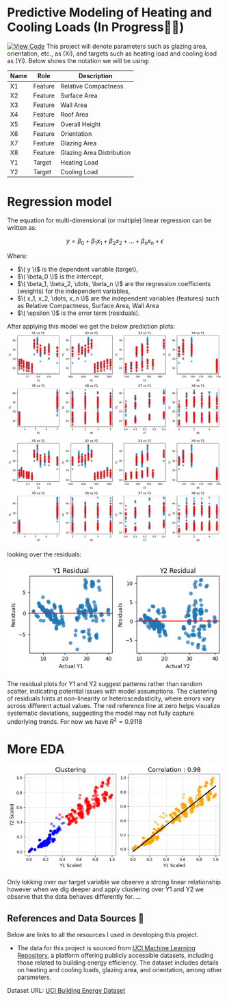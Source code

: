 # Predictive Modeling of Heating and Cooling Loads (In Progress🧑‍💻)

[![View Code](https://img.shields.io/badge/View%20Code-blue?style=for-the-badge)](https://github.com/your-repo/your-file.py)
This project will denote parameters such as glazing area, orientation, etc., as (Xi), and targets such as heating load and cooling load as (Yi). Below shows the notation we will be using:

| Name | Role   | Description               |
|------|--------|---------------------------|
| X1   | Feature| Relative Compactness      |
| X2   | Feature| Surface Area              |
| X3   | Feature| Wall Area                 |
| X4   | Feature| Roof Area                 |
| X5   | Feature| Overall Height            |
| X6   | Feature| Orientation               |
| X7   | Feature| Glazing Area              |
| X8   | Feature| Glazing Area Distribution |
| Y1   | Target | Heating Load              |
| Y2   | Target | Cooling Load              |

# Regression model 
The equation for multi-dimensional (or multiple) linear regression can be written as:

$$
y = \beta_0 + \beta_1 x_1 + \beta_2 x_2 + \dots + \beta_n x_n + \epsilon
$$

Where:

- $\( y \)$ is the dependent variable (target),
- $\( \beta_0 \)$ is the intercept,
- $\( \beta_1, \beta_2, \dots, \beta_n \)$ are the regression coefficients (weights) for the independent variables,
- $\( x_1, x_2, \dots, x_n \)$ are the independent variables (features) such as Relative Compactness, Surface Area, Wall Area
- $\( \epsilon \)$ is the error term (residuals).

After applying this model we get the below prediction plots: 
![Alt text](assets/Y1.png)
![Alt text](assets/Y2.png)

looking over the residuals: 

<p align="center">
  <img src="assets/residual.png" alt="Description of image">
</p>

The residual plots for Y1 and Y2 suggest patterns rather than random scatter, indicating potential issues with model assumptions. The clustering of residuals hints at non-linearity or heteroscedasticity, where errors vary across different actual values. The red reference line at zero helps visualize systematic deviations, suggesting the model may not fully capture underlying trends. For now we have $R^2 = 0.9118$

# More EDA
<p align="center">
  <img src="assets/eda_y1_y2_cluster.png" alt="Description of image">
</p>
Only lokking over our target variable we observe a strong linear relationship however when we dig deeper and apply clustering over Y1 and Y2 we observe that the data behaves differently for.....



## References and Data Sources 📖

Below are links to all the resources I used in developing this project.

- The data for this project is sourced from [UCI Machine Learning Repository](https://archive.ics.uci.edu/datasets), a platform offering publicly accessible datasets, including those related to building energy efficiency. The dataset includes details on heating and cooling loads, glazing area, and orientation, among other parameters.

Dataset URL: [UCI Building Energy Dataset](https://archive.ics.uci.edu/dataset/242/energy+efficiency)

